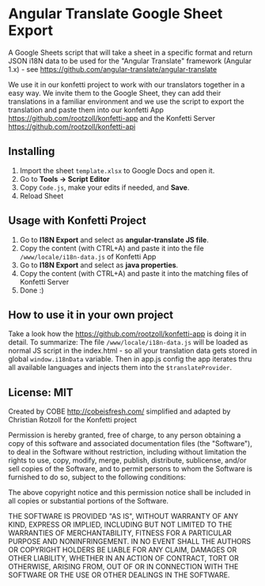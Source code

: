 # Angular Translate Google Sheet Export

A Google Sheets script that will take a sheet in a specific format and return JSON i18N data to be used for the "Angular Translate" framework (Angular 1.x) - see https://github.com/angular-translate/angular-translate

We use it in our konfetti project to work with our translators together in a easy way. We invite them to the Google Sheet, they can add their translations in a familiar environment and we use the script to export the translation and paste them into our konfetti App https://github.com/rootzoll/konfetti-app and the Konfetti Server https://github.com/rootzoll/konfetti-api

## Installing

1. Import the sheet `template.xlsx` to Google Docs and open it.
2. Go to **Tools -> Script Editor**
3. Copy `Code.js`, make your edits if needed, and **Save**.
4. Reload Sheet

## Usage with Konfetti Project

1. Go to **I18N Export** and select as **angular-translate JS file**.
2. Copy the content (with CTRL+A) and paste it into the file `/www/locale/i18n-data.js` of Konfetti App
1. Go to **I18N Export** and select as **java properties**.
2. Copy the content (with CTRL+A) and paste it into the matching files of Konfetti Server
3. Done :)

## How to use it in your own project

Take a look how the https://github.com/rootzoll/konfetti-app is doing it in detail. To summarize: The file `/www/locale/i18n-data.js` will be loaded as normal JS script in the index.html - so all your translation data gets stored in global `window.i18nData` variable. Then in app.js config the app iterates thru all available languages and injects them into the `$translateProvider`.

## License: MIT

Created by COBE http://cobeisfresh.com/ simplified and adapted by Christian Rotzoll for the Konfetti project

Permission is hereby granted, free of charge, to any person obtaining a copy of this software and associated documentation files (the "Software"), to deal in the Software without restriction, including without limitation the rights to use, copy, modify, merge, publish, distribute, sublicense, and/or sell copies of the Software, and to permit persons to whom the Software is furnished to do so, subject to the following conditions:

The above copyright notice and this permission notice shall be included in all copies or substantial portions of the Software.

THE SOFTWARE IS PROVIDED "AS IS", WITHOUT WARRANTY OF ANY KIND, EXPRESS OR IMPLIED, INCLUDING BUT NOT LIMITED TO THE WARRANTIES OF MERCHANTABILITY, FITNESS FOR A PARTICULAR PURPOSE AND NONINFRINGEMENT. IN NO EVENT SHALL THE AUTHORS OR COPYRIGHT HOLDERS BE LIABLE FOR ANY CLAIM, DAMAGES OR OTHER LIABILITY, WHETHER IN AN ACTION OF CONTRACT, TORT OR OTHERWISE, ARISING FROM, OUT OF OR IN CONNECTION WITH THE SOFTWARE OR THE USE OR OTHER DEALINGS IN THE SOFTWARE.
